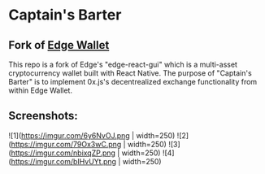 # Captain's Barter
## Fork of [Edge Wallet](https://github.com/EdgeApp/edge-react-gui)

This repo is a fork of Edge's "edge-react-gui" which is a multi-asset cryptocurrency wallet built with React Native. The purpose of "Captain's Barter" is to implement 0x.js's decentrealized exchange functionality from within Edge Wallet.

## Screenshots:
![1](https://imgur.com/6y6NvOJ.png | width=250)
![2](https://imgur.com/79Ox3wC.png | width=250)
![3](https://imgur.com/nbixqZP.png | width=250)
![4](https://imgur.com/bIHvUYt.png | width=250)

